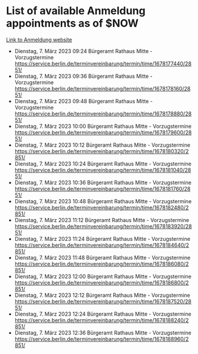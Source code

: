 # List of available Anmeldung appointments as of $NOW
[Link to Anmeldung website](https://service.berlin.de/terminvereinbarung/termin/tag.php?termin=1&anliegen[]=120686&dienstleisterlist=122210,122217,327316,122219,327312,122227,327314,122231,327346,122243,327348,122254,122252,329742,122260,329745,122262,329748,122271,327278,122273,327274,122277,327276,330436,122280,327294,122282,327290,122284,327292,122291,327270,122285,327266,122286,327264,122296,327268,150230,329760,122297,327286,122294,327284,122312,329763,122314,329775,122304,327330,122311,327334,122309,327332,317869,122281,327352,122279,329772,122283,122276,327324,122274,327326,122267,329766,122246,327318,122251,327320,122257,327322,122208,327298,122226,327300&herkunft=http%3A%2F%2Fservice.berlin.de%2Fdienstleistung%2F120686%2F)
- Dienstag, 7. März 2023 09:24 Bürgeramt Rathaus Mitte - Vorzugstermine https://service.berlin.de/terminvereinbarung/termin/time/1678177440/2851/
- Dienstag, 7. März 2023 09:36 Bürgeramt Rathaus Mitte - Vorzugstermine https://service.berlin.de/terminvereinbarung/termin/time/1678178160/2851/
- Dienstag, 7. März 2023 09:48 Bürgeramt Rathaus Mitte - Vorzugstermine https://service.berlin.de/terminvereinbarung/termin/time/1678178880/2851/
- Dienstag, 7. März 2023 10:00 Bürgeramt Rathaus Mitte - Vorzugstermine https://service.berlin.de/terminvereinbarung/termin/time/1678179600/2851/
- Dienstag, 7. März 2023 10:12 Bürgeramt Rathaus Mitte - Vorzugstermine https://service.berlin.de/terminvereinbarung/termin/time/1678180320/2851/
- Dienstag, 7. März 2023 10:24 Bürgeramt Rathaus Mitte - Vorzugstermine https://service.berlin.de/terminvereinbarung/termin/time/1678181040/2851/
- Dienstag, 7. März 2023 10:36 Bürgeramt Rathaus Mitte - Vorzugstermine https://service.berlin.de/terminvereinbarung/termin/time/1678181760/2851/
- Dienstag, 7. März 2023 10:48 Bürgeramt Rathaus Mitte - Vorzugstermine https://service.berlin.de/terminvereinbarung/termin/time/1678182480/2851/
- Dienstag, 7. März 2023 11:12 Bürgeramt Rathaus Mitte - Vorzugstermine https://service.berlin.de/terminvereinbarung/termin/time/1678183920/2851/
- Dienstag, 7. März 2023 11:24 Bürgeramt Rathaus Mitte - Vorzugstermine https://service.berlin.de/terminvereinbarung/termin/time/1678184640/2851/
- Dienstag, 7. März 2023 11:48 Bürgeramt Rathaus Mitte - Vorzugstermine https://service.berlin.de/terminvereinbarung/termin/time/1678186080/2851/
- Dienstag, 7. März 2023 12:00 Bürgeramt Rathaus Mitte - Vorzugstermine https://service.berlin.de/terminvereinbarung/termin/time/1678186800/2851/
- Dienstag, 7. März 2023 12:12 Bürgeramt Rathaus Mitte - Vorzugstermine https://service.berlin.de/terminvereinbarung/termin/time/1678187520/2851/
- Dienstag, 7. März 2023 12:24 Bürgeramt Rathaus Mitte - Vorzugstermine https://service.berlin.de/terminvereinbarung/termin/time/1678188240/2851/
- Dienstag, 7. März 2023 12:36 Bürgeramt Rathaus Mitte - Vorzugstermine https://service.berlin.de/terminvereinbarung/termin/time/1678188960/2851/
